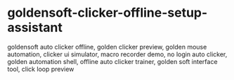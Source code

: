 # goldensoft-clicker-offline-setup-assistant
goldensoft auto clicker offline, golden clicker preview, golden mouse automation, clicker ui simulator, macro recorder demo, no login auto clicker, golden automation shell, offline auto clicker trainer, golden soft interface tool, click loop preview

